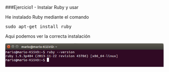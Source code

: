 ###Ejercicio1 - Instalar Ruby y usar

He instalado Ruby mediante el comando

<pre>sudo apt-get install ruby</pre>

Aqui podemos ver la correcta instalación

![](./img/1.png)

